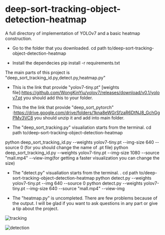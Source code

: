 # deep-sort-tracking-object-detection-heatmap
A full directory of implementation of YOLOv7 and a basic heatmap construction.

- Go to the folder that you downloaded.
cd path to/deep-sort-tracking-object-detection-heatmap

- Install the dependecies
pip install -r requirements.txt

The main parts of this project is "deep_sort_tracking_id.py,detect.py,heatmap.py"

- This is the link that provide "yolov7-tiny.pt" [weights file]:https://github.com/WongKinYiu/yolov7/releases/download/v0.1/yolov7.pt
you should add this to your folder.

- This the the link that provide "deep_sort_pytorch" :https://drive.google.com/drive/folders/1kna8eWGrSfzaR6DtNJ8_GchGgPMv3VC8
you should unzip it and add into main folder.

- The "deep_sort_tracking.py" visualiation starts from the terminal. 
cd path to/deep-sort-tracking-object-detection-heatmap

python deep_sort_tracking_id.py --weights yolov7-tiny.pt  --img-size 640  --source 0 (for you should change the name of .pt file) 
python deep_sort_tracking_id.py --weights yolov7-tiny.pt  --img-size 1080 --source "mall.mp4" --view-img(for getting a faster visualization you can change the size)

- The "detect.py" visualiation starts from the terminal. .
cd path to/deep-sort-tracking-object-detection-heatmap
python detect.py --weights yolov7-tiny.pt  --img 640  --source 0
python detect.py --weights yolov7-tiny.pt  --img-size 640 --source "mall.mp4" --view-img

- The "heatmap.py" is uncompleted. There are few problems because of the output. I will be glad if you want to ask questions in any part or give a tip about the project.

![tracking](https://user-images.githubusercontent.com/127952905/229531174-5fd796be-83cd-4dae-9d30-f472c7afdd8f.jpg)

![detection](https://user-images.githubusercontent.com/127952905/229532478-74d2437c-1a19-4449-92d5-f03e4174da01.jpg)


